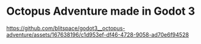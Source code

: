 # Octopus Adventure made in Godot 3

https://github.com/blitspace/godot3__octopus-adventure/assets/167638196/c1d953ef-df46-4728-9058-ad70e6f94528


